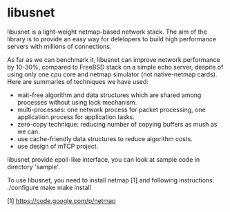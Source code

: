libusnet
========

libusnet is a light-weight netmap-based network stack. The aim of the library is to provide an easy way for delelopers to build high performance servers with millions of connections. 

As far as we can benchmark it, libusnet can improve network performance by 10-30%, compared to FreeBSD stack on a simple echo server, despite of using only one cpu core and netmap simulator (not native-netmap cards). Here are summaries of techniques we have used:

- wait-free algorithm and data structures which are shared among processes without using lock mechanism. 
- multi-processes: one network process for packet processing, one application process for application tasks. 
- zero-copy technique: reducing number of copying buffers as mush as we can. 
- use cache-friendly data structures to reduce algorithm costs.
- use design of mTCP project.

libusnet provide epoll-like interface, you can look at sample code in directory 'sample'.

To use libusnet, you need to install netmap [1] and following instructions:
  ./configure
  make
  make install


[1] https://code.google.com/p/netmap
